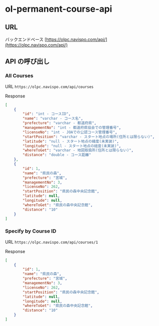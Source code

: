 # ol-permanent-course-api

## URL

バックエンドベース
[https://olpc.navispo.com/api/](https://olpc.navispo.com/api/)

## API の呼び出し

### All Courses

URL
`https://olpc.navispo.com/api/courses`

Response

```json
[
    {
        "id": "int - コースID",
        "name": "varchar - コース名",
        "prefecture": "varchar - 都道府県",
        "managementNo": "int - 都道府県協会での管理番号",
        "licenseNo": "int - JOAでの公認コース管理番号",
        "startPosition": "varchar - スタート地点の場所(住所とは限らない)",
        "latitude": "null - スタート地点の緯度(未実装)",
        "longitude": "null - スタート地点の経度(未実装)",
        "whereToGet": "varchar - 地図取扱所(住所とは限らない)",
        "distance": "double - コース距離"
    },
    {
        "id": 1,
        "name": "県民の森",
        "prefecture": "宮城",
        "managementNo": 3,
        "licenseNo": 262,
        "startPosition": "県民の森中央記念館",
        "latitude": null,
        "longitude": null,
        "whereToGet": "県民の森中央記念館",
        "distance": "10"
    }
]
```

### Specify by Course ID

URL
`https://olpc.navispo.com/api/courses/1`

Response

```json
[
    {
        "id": 1,
        "name": "県民の森",
        "prefecture": "宮城",
        "managementNo": 3,
        "licenseNo": 262,
        "startPosition": "県民の森中央記念館",
        "latitude": null,
        "longitude": null,
        "whereToGet": "県民の森中央記念館",
        "distance": "10"
    }
]
```
